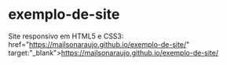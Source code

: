 # exemplo-de-site
Site responsivo em HTML5 e CSS3:<br>
<a> href="https://mailsonaraujo.github.io/exemplo-de-site/" target:"_blank">https://mailsonaraujo.github.io/exemplo-de-site/</a>

